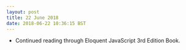 ```yaml
---
layout: post
title: 22 June 2018 
date: 2018-06-22 10:36:15 BST
---
```

+ Continued reading through Eloquent JavaScript 3rd Edition Book.
